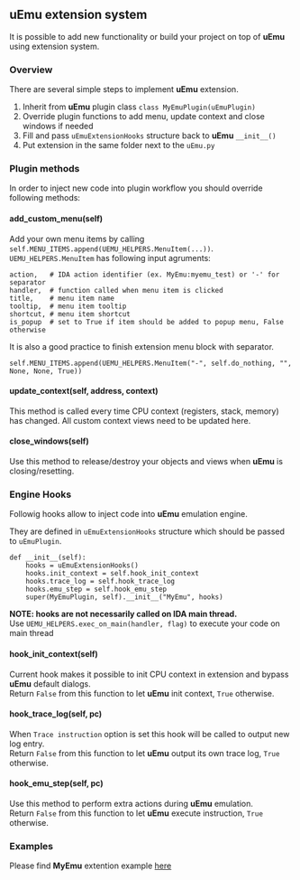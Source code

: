 ## uEmu extension system

It is possible to add new functionality or build your project on top of **uEmu** using extension system.  

### Overview

There are several simple steps to implement **uEmu** extension.  

1. Inherit from **uEmu** plugin class `class MyEmuPlugin(uEmuPlugin)`
2. Override plugin functions to add menu, update context and close windows if needed
3. Fill and pass `uEmuExtensionHooks` structure back to **uEmu** `__init__()`
4. Put extension in the same folder next to the `uEmu.py`

### Plugin methods

In order to inject new code into plugin workflow you should override following methods:

#### add\_custom\_menu(self)

Add your own menu items by calling `self.MENU_ITEMS.append(UEMU_HELPERS.MenuItem(...))`.
`UEMU_HELPERS.MenuItem` has following input agruments:

```
action,   # IDA action identifier (ex. MyEmu:myemu_test) or '-' for separator
handler,  # function called when menu item is clicked
title,    # menu item name
tooltip,  # menu item tooltip
shortcut, # menu item shortcut
is_popup  # set to True if item should be added to popup menu, False otherwise
```

It is also a good practice to finish extension menu block with separator.

```
self.MENU_ITEMS.append(UEMU_HELPERS.MenuItem("-", self.do_nothing, "", None, None, True))
```

#### update\_context(self, address, context)

This method is called every time CPU context (registers, stack, memory) has changed. All custom context views need to be updated here.

#### close\_windows(self)

Use this method to release/destroy your objects and views when **uEmu** is closing/resetting.

### Engine Hooks

Followig hooks allow to inject code into **uEmu** emulation engine.

They are defined in `uEmuExtensionHooks` structure which should be passed to `uEmuPlugin`.

```
def __init__(self):
    hooks = uEmuExtensionHooks()
    hooks.init_context = self.hook_init_context
    hooks.trace_log = self.hook_trace_log
    hooks.emu_step = self.hook_emu_step
    super(MyEmuPlugin, self).__init__("MyEmu", hooks)
```

**NOTE: hooks are not necessarily called on IDA main thread.**  
Use `UEMU_HELPERS.exec_on_main(handler, flag)` to execute your code on main thread

#### hook\_init\_context(self)

Current hook makes it possible to init CPU context in extension and bypass **uEmu** default dialogs.  
Return `False` from this function to let **uEmu** init context, `True` otherwise.

#### hook\_trace\_log(self, pc)

When `Trace instruction` option is set this hook will be called to output new log entry.  
Return `False` from this function to let **uEmu** output its own trace log, `True` otherwise.

#### hook\_emu\_step(self, pc)

Use this method to perform extra actions during **uEmu** emulation.  
Return `False` from this function to let **uEmu** execute instruction, `True` otherwise.

### Examples

Please find **MyEmu** extention example [here](./MyEmu.py)


